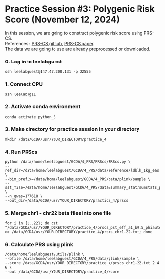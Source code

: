 # Practice Session #3: Polygenic Risk Score (November 12, 2024)

In this session, we are going to construct polygenic risk score using PRS-CS. \
References : [PRS-CS github](https://github.com/getian107/PRScs), [PRS-CS paper](https://www.ncbi.nlm.nih.gov/pmc/articles/PMC6467998/). \
The data we are going to use are already preprocessed or downloaded.

### 0. Log in to leelabguest
``` 
ssh leelabguest@147.47.200.131 -p 22555
```

### 1. Connect CPU
``` 
ssh leelabsg11
``` 

### 2. Activate conda environment
``` 
conda activate python_3
``` 

### 3. Make directory for practice session in your directory
``` 
mkdir /data/GCDA/usr/YOUR_DIRECTORY/practice_4 
``` 

### 4. Run PRScs 
``` 
python /data/home/leelabguest/GCDA/4_PRS/PRScs/PRScs.py \
--ref_dir=/data/home/leelabguest/GCDA/4_PRS/data/reference/ldblk_1kg_eas \
--bim_prefix=/data/home/leelabguest/GCDA/4_PRS/data/plink/sample \
--sst_file=/data/home/leelabguest/GCDA/4_PRS/data/summary_stat/sumstats_prscs.txt \
--n_gwas=177618 \
--out_dir=/data/GCDA/usr/YOUR_DIRECTORY/practice_4/prscs
``` 

### 5. Merge chr1 - chr22 beta files into one file 
``` 
for i in {1..22}; do cat "/data/GCDA/usr/YOUR_DIRECTORY/practice_4/prscs_pst_eff_a1_b0.5_phiauto_chr$i.txt" >> /data/GCDA/usr/YOUR_DIRECTORY/practice_4/prscs_chr1-22.txt; done
``` 

### 6. Calculate PRS using plink 
``` 
/data/home/leelabguest/utils/plink \
--bfile /data/home/leelabguest/GCDA/4_PRS/data/plink/sample \
--score /data/GCDA/usr/YOUR_DIRECTORY/practice_4/prscs_chr1-22.txt 2 4 6 \
--out /data/GCDA/usr/YOUR_DIRECTORY/practice_4/score
``` 
